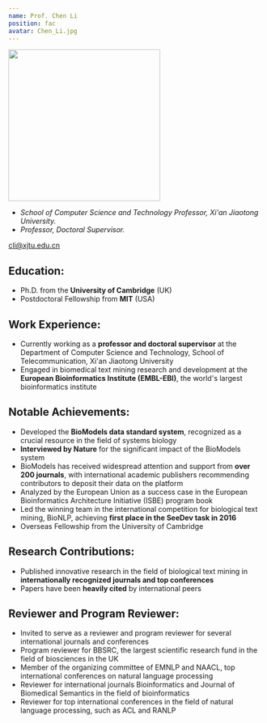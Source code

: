 ```yaml
---
name: Prof. Chen Li
position: fac
avatar: Chen_Li.jpg
---
```


<img width="300" src="{{site.baseurl}}/images/people/{{page.avatar}}" data-action="zoom">

- _School of Computer Science and Technology Professor, Xi'an Jiaotong University._ <br>
- _Professor, Doctoral Supervisor._

<!--<i class="fa fa-envelope-o"></i> `cli@xjtu.edu.cn`-->
<a href="cli@xjtu.edu.cn"><i class="fa fa-envelope-o"></i> cli@xjtu.edu.cn</a>



##  Education:
- Ph.D. from the **University of Cambridge** (UK)
- Postdoctoral Fellowship from **MIT** (USA)

## Work Experience:
- Currently working as a **professor and doctoral supervisor** at the Department of Computer Science and Technology, School of Telecommunication, Xi'an Jiaotong University
- Engaged in biomedical text mining research and development at the **European Bioinformatics Institute (EMBL-EBI)**, the world's largest bioinformatics institute

## Notable Achievements:

- Developed the **BioModels data standard system**, recognized as a crucial resource in the field of systems biology
- **Interviewed by Nature** for the significant impact of the BioModels system
- BioModels has received widespread attention and support from **over 200 journals**, with international academic publishers recommending contributors to deposit their data on the platform
- Analyzed by the European Union as a success case in the European Bioinformatics Architecture Initiative (ISBE) program book
- Led the winning team in the international competition for biological text mining, BioNLP, achieving **first place in the SeeDev task in 2016**
- Overseas Fellowship from the University of Cambridge

## Research Contributions:
- Published innovative research in the field of biological text mining in **internationally recognized journals and top conferences**
- Papers have been **heavily cited** by international peers

## Reviewer and Program Reviewer:
- Invited to serve as a reviewer and program reviewer for several international journals and conferences
- Program reviewer for BBSRC, the largest scientific research fund in the field of biosciences in the UK
- Member of the organizing committee of EMNLP and NAACL, top international conferences on natural language processing
- Reviewer for international journals Bioinformatics and Journal of Biomedical Semantics in the field of bioinformatics
- Reviewer for top international conferences in the field of natural language processing, such as ACL and RANLP